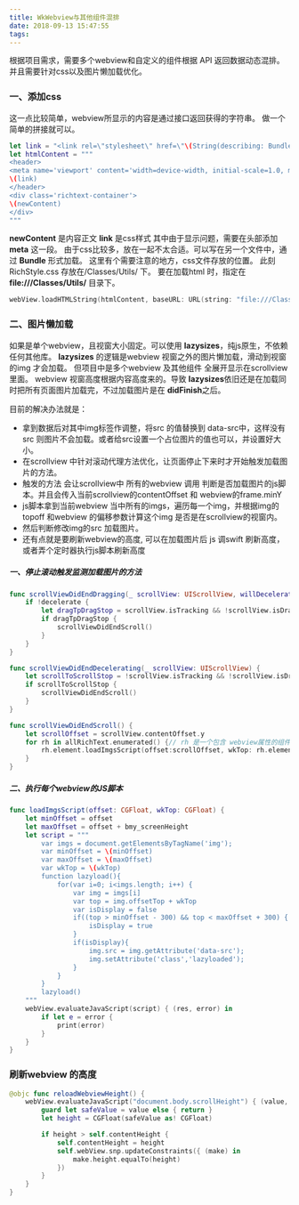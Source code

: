 ```yaml
---
title: WkWebview与其他组件混排
date: 2018-09-13 15:47:55
tags:
---
```


根据项目需求，需要多个webview和自定义的组件根据 API 返回数据动态混排。
并且需要针对css以及图片懒加载优化。

### 一、添加css
这一点比较简单，webview所显示的内容是通过接口返回获得的字符串。
做一个简单的拼接就可以。

```Swift
let link = "<link rel=\"stylesheet\" href=\"\(String(describing: Bundle.main.url(forResource: "RichStyle", withExtension: "css")!))\">"
let htmlContent = """
<header>
<meta name='viewport' content='width=device-width, initial-scale=1.0, maximum-scale=1.0, minimum-scale=1.0, user-scalable=no' />
\(link)
</header>
<div class='richtext-container'>
\(newContent)
</div>
"""
```
**newContent** 是内容正文
**link** 是css样式
其中由于显示问题，需要在头部添加 **meta** 这一段。
由于css比较多，放在一起不太合适。可以写在另一个文件中，通过 **Bundle** 形式加载。
这里有个需要注意的地方，css文件存放的位置。
此刻RichStyle.css 存放在/Classes/Utils/ 下。
要在加载html 时，指定在 **file:///Classes/Utils/** 目录下。
```Swift
webView.loadHTMLString(htmlContent, baseURL: URL(string: "file:///Classes/Utils/") )
```

### 二、图片懒加载
如果是单个webview，且视窗大小固定。可以使用 **lazysizes**，纯js原生，不依赖任何其他库。
**lazysizes** 的逻辑是webview 视窗之外的图片懒加载，滑动到视窗的img 才会加载。
但项目中是多个webview 及其他组件 全展开显示在scrollview里面。
webview 视窗高度根据内容高度来的。导致 **lazysizes**依旧还是在加载同时把所有页面图片加载完，不过加载图片是在 **didFinish**之后。

目前的解决办法就是：
* 拿到数据后对其中img标签作调整，将src 的值替换到 data-src中，这样没有src 则图片不会加载。或者给src设置一个占位图片的值也可以，并设置好大小。
* 在scrollview 中针对滚动代理方法优化，让页面停止下来时才开始触发加载图片的方法。
* 触发的方法 会让scrollview中 所有的webview 调用 判断是否加载图片的js脚本。并且会传入当前scrollview的contentOffset 和 webview的frame.minY
* js脚本拿到当前webview 当中所有的imgs，遍历每一个img，并根据img的topoff 和webview 的偏移参数计算这个img 是否是在scrollview的视窗内。
* 然后判断修改img的src 加载图片。
* 还有点就是要刷新webview的高度, 可以在加载图片后 js 调swift 刷新高度，或者弄个定时器执行js脚本刷新高度

##### 一、停止滚动触发监测加载图片的方法
```Swift
func scrollViewDidEndDragging(_ scrollView: UIScrollView, willDecelerate decelerate: Bool) {
    if !decelerate {
        let dragTpDragStop = scrollView.isTracking && !scrollView.isDragging && !scrollView.isDecelerating
        if dragTpDragStop {
            scrollViewDidEndScroll()
        }
    }
}

func scrollViewDidEndDecelerating(_ scrollView: UIScrollView) {
    let scrollToScrollStop = !scrollView.isTracking && !scrollView.isDragging && !scrollView.isDecelerating
    if scrollToScrollStop {
        scrollViewDidEndScroll()
    }
}

func scrollViewDidEndScroll() {
    let scrollOffset = scrollView.contentOffset.y
    for rh in allRichText.enumerated() {// rh 是一个包含 webview属性的组件
        rh.element.loadImgsScript(offset:scrollOffset, wkTop: rh.element.frame.minY)
    }
}
```
#####  二、执行每个webview的JS脚本

```Swift
func loadImgsScript(offset: CGFloat, wkTop: CGFloat) {
    let minOffset = offset
    let maxOffset = offset + bmy_screenHeight
    let script = """
        var imgs = document.getElementsByTagName('img');
        var minOffset = \(minOffset)
        var maxOffset = \(maxOffset)
        var wkTop = \(wkTop)
        function lazyload(){
            for(var i=0; i<imgs.length; i++) {
                var img = imgs[i]
                var top = img.offsetTop + wkTop
                var isDisplay = false
                if((top > minOffset - 300) && top < maxOffset + 300) {
                    isDisplay = true
                }
                if(isDisplay){
                    img.src = img.getAttribute('data-src');
                    img.setAttribute('class','lazyloaded');
                }
            }
        }
        lazyload()
    """
    webView.evaluateJavaScript(script) { (res, error) in
        if let e = error {
            print(error)
        }
    }
}
```

### 刷新webview 的高度
```Swift
@objc func reloadWebviewHeight() {
    webView.evaluateJavaScript("document.body.scrollHeight") { (value, error) in
        guard let safeValue = value else { return }
        let height = CGFloat(safeValue as! CGFloat)

        if height > self.contentHeight {
            self.contentHeight = height
            self.webView.snp.updateConstraints({ (make) in
                make.height.equalTo(height)
            })
        }
    }
}

```